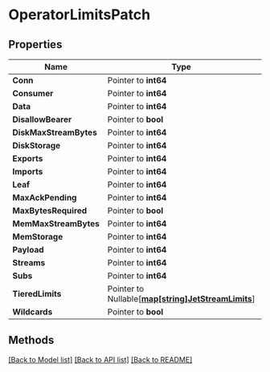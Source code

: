 # OperatorLimitsPatch

## Properties

Name | Type | Description | Notes
------------ | ------------- | ------------- | -------------
**Conn** | Pointer to **int64** |  | [optional] 
**Consumer** | Pointer to **int64** |  | [optional] 
**Data** | Pointer to **int64** |  | [optional] 
**DisallowBearer** | Pointer to **bool** |  | [optional] 
**DiskMaxStreamBytes** | Pointer to **int64** |  | [optional] 
**DiskStorage** | Pointer to **int64** |  | [optional] 
**Exports** | Pointer to **int64** |  | [optional] 
**Imports** | Pointer to **int64** |  | [optional] 
**Leaf** | Pointer to **int64** |  | [optional] 
**MaxAckPending** | Pointer to **int64** |  | [optional] 
**MaxBytesRequired** | Pointer to **bool** |  | [optional] 
**MemMaxStreamBytes** | Pointer to **int64** |  | [optional] 
**MemStorage** | Pointer to **int64** |  | [optional] 
**Payload** | Pointer to **int64** |  | [optional] 
**Streams** | Pointer to **int64** |  | [optional] 
**Subs** | Pointer to **int64** |  | [optional] 
**TieredLimits** | Pointer to Nullable[[**map[string]JetStreamLimits**](JetStreamLimits.md)] |  | [optional] 
**Wildcards** | Pointer to **bool** |  | [optional] 

## Methods


[[Back to Model list]](../README.md#documentation-for-models) [[Back to API list]](../README.md#documentation-for-api-endpoints) [[Back to README]](../README.md)


